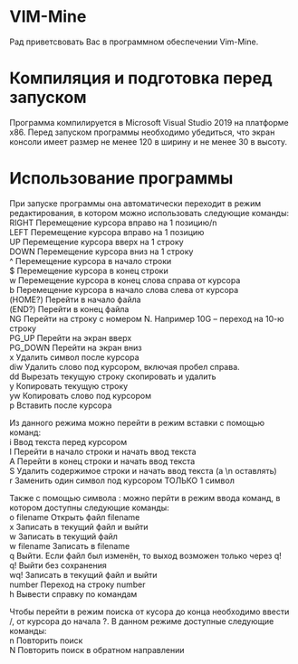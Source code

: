# VIM-Mine
Рад приветсвовать Вас в программном обеспечении Vim-Mine.

# Компиляция и подготовка перед запуском
Программа компилируется в Microsoft Visual Studio 2019 на платформе x86.
Перед запуском программы необходимо убедиться, что экран консоли имеет размер не менее 120 в ширину и не менее 30 в высоту.

# Использование программы
 При запуске программы она автоматически переходит в режим редактирования, в котором можно использовать следующие команды:
<br/>RIGHT	Перемещение курсора вправо на 1 позицию/n
<br/>LEFT	Перемещение курсора вправо на 1 позицию
<br/>UP	Перемещение курсора вверх на 1 строку 
<br/>DOWN	Перемещение курсора вниз на 1 строку 
<br/>^ 	Перемещение курсора в начало строки 
<br/>$	Перемещение курсора в конец строки 
<br/>w	Перемещение курсора в конец слова справа от курсора 
<br/>b	Перемещение курсора в начало слова слева от курсора 
<br/>(HOME?)	Перейти в начало файла
<br/>(END?)	Перейти в конец файла
<br/>NG	Перейти на строку с номером N. Например 10G – переход на 10-ю строку
<br/>PG_UP	Перейти на экран вверх
<br/>PG_DOWN	Перейти на экран вниз
<br/>x	Удалить символ после курсора
<br/>diw	Удалить слово под курсором, включая пробел справа. 
<br/>dd	Вырезать текущую строку скопировать и удалить
<br/>y	Копировать текущую строку 
<br/>yw	Копировать слово под курсором 
<br/>p	Вставить после курсора
 
Из данного режима можно перейти в режим вставки с помощью команд:
<br/>i	Ввод текста перед курсором 
<br/>I	Перейти в начало строки и начать ввод текста 
<br/>A	Перейти в конец строки и начать ввод текста
<br/>S	Удалить содержимое строки и начать ввод текста (а \n оставлять)
<br/>r	Заменить один символ под курсором ТОЛЬКО 1 символ

Также с помощью символа : можно перйти в режим ввода команд, в котором доступны следующие команды:
<br/>o filename	Открыть файл filename
<br/>x	Записать в текущий файл и выйти
<br/>w	Записать в текущий файл
<br/>w filename	Записать в filename
<br/>q	Выйти. Если файл был изменён, то выход возможен только через q!
<br/>q!	Выйти без сохранения
<br/>wq!	Записать в текущий файл и выйти 
<br/>number	Переход на строку number
<br/>h	Вывести справку по командам

Чтобы перейти в режим поиска от кусора до конца необходимо ввести /, от курсора до начала ?. В данном режиме доступные следующие команды:
<br/>n	Повторить поиск
<br/>N	Повторить поиск в обратном направлении


